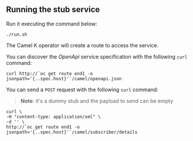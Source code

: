 
## Running the stub service

Run it executing the command below:

```
./run.sh
```

The Camel K operator will create a route to access the service.

You can discover the *OpenApi* service specification with the following `curl` command:

```
curl http://`oc get route end1 -o jsonpath='{..spec.host}'`/camel/openapi.json
```

You can send a `POST` request with the following `curl` command:

>**Note**: it's a dummy stub and the payload to send can be empty

```
curl \
-H "content-type: application/xml" \
-d '' \
http://`oc get route end1 -o jsonpath='{..spec.host}'`/camel/subscriber/details
```

